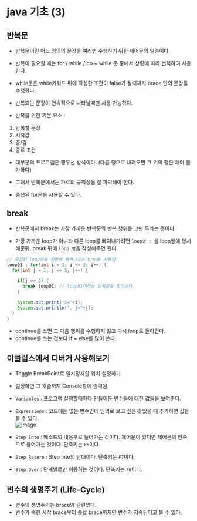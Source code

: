 # java 기초 (3)

## 반복문

- 반복문이란 어느 임의의 문장을 여러번 수행하기 위한 제어문의 일종이다.
- 반복이 필요할 때는 for / while / do ~ while 문 중에서 상황에 따라 선택하여 사용한다. 

- while문은 while키워드 뒤에 작성한 조건이 false가 될때까지 brace 안의 문장을 수행한다. 

- 반복되는 문장이 연속적으로 나타날때만 사용 가능하다.
- 반복을 위한 기본 요소 : 

1. 반복할 문장
2. 시작값
3. 증/감
4. 종료 조건

- 대부분의 프로그램은 행우선 방식이다. (다음 행으로 내려오면 그 위의 행은 제어 불가하다)
- 그래서 반복문에서는 가로의 규칙성을 잘 파악해야 한다. 

- 중첩된 for문을 사용할 수 있다. 


## break
- 반복문에서 break는 가장 가까운 반복문의 반복 행위를 그만 두라는 뜻이다. 

- 가장 가까운 loop가 아니라 다른 loop를 빠져나가려면 `loop명 : `을 loop앞에 명시해준뒤, break 뒤에 `loop 명`을 작성해주면 된다.

```java
// 중첩된 loop문을 한번에 빠져나오는 break 사용법
loop01 : for(int i = 1; i <= 3; i++) {
  for(int j = 1; j <= 5; j++) {

    if(j == 3) {
      break loop01; // loop01이라는 반복문을 벗어난다.
    }

    System.out.print("i="+i);
    System.out.println(", j="+j);
  }
}
```

- continue를 쓰면 그 다음 행위를 수행하지 않고 다시 loop로 돌아간다. 
- continue를 쓰는 것보다 if ~ else를 많이 쓴다.


## 이클립스에서 디버거 사용해보기
- Toggle BreakPoint로 일시정지할 위치 설정하기
- 설정하면 그 윗줄까지 Console창에 출력됨

- `Variables` : 프로그램 실행할때마다 만들어둔 변수들에 대한 값들을 보여준다.
- `Expressions` : 코드에는 없는 변수인데 임의로 보고 싶은게 있을 때 추가하면 값을 볼 수 있다. <br>
  ![image](https://user-images.githubusercontent.com/77392444/110564769-c2e51980-8190-11eb-9fd4-e5c9901040ea.png)
  
- `Step Into` : 메소드의 내용부로 들어가는 것이다. 제어문이 있다면 제어문의 안쪽으로 들어가는 것이다. 단축키는 `F5`이다.
- `Step Return` : Step Into의 반대이다. 단축키는 `F7`이다. 
- `Step Over` : 단계별로만 이동하는 것이다. 단축키는 `F6`이다. 

## 변수의 생명주기 (Life-Cycle)
- 변수의 생명주기는 brace와 관련있다. 
- 변수가 속한 시작 brace부터 종료 brace까지만 변수가 지속된다고 볼 수 있다.

